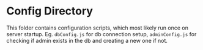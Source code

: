 # Config Directory

This folder contains configuration scripts, which most likely run once on server startup. Eg. `dbConfig.js` for db connection setup, `adminConfig.js` for checking if admin exists in the db and creating a new one if not.